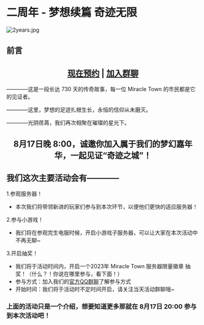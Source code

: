 # 二周年 - 梦想续篇 奇迹无限

![2years.jpg](https://mtsmc.net/img/2years/sm.jpg)

## 前言

## <center>[现在预约](https://docs.qq.com/form/page/DWXlKb0RQSVNFRk9V) | [加入群聊](http://qm.qq.com/cgi-bin/qm/qr?_wv=1027&k=4M3rLD7yrYc7-s4hXtuDbQcDX-NR40wg&authKey=WQj4LgrYhOzv%2BwU24%2BW3vi813oj4EYxVs1u8hrMTR91gAgoxgjDgdkCcM5ioKjGN&noverify=0&group_code=992530110)</center>

————这是一段长达 730 天的传奇故事，每一位 Miracle Town 的市民都是它的见证者。

————这里，梦想的足迹扎根生长，永恒的信仰从未磨灭。

————光阴荏苒，我们再次相聚在璀璨的星光下。


<center><h2>8月17日晚 8:00，诚邀你加入属于我们的梦幻嘉年华，一起见证“奇迹之城”！</center>


## 我们这次主要活动会有————

1.参观服务器！
* 本次我们将带领新进的玩家们参与到本次环节，以便他们更快的适应服务器！

2.参与小游戏！
* 我们将在参观完生电服时候，开启小游戏子服务器，可以让大家在本次活动中不再无聊~

3.开启抽奖！
* 我们将于活动时间内，开启一个2023年 Miracle Town 服务器限量徽章 抽奖！（什么？！你说在哪里参与，看下面！）
* 参与方式：加入我们的[官方QQ群聊](http://qm.qq.com/cgi-bin/qm/qr?_wv=1027&k=4M3rLD7yrYc7-s4hXtuDbQcDX-NR40wg&authKey=WQj4LgrYhOzv%2BwU24%2BW3vi813oj4EYxVs1u8hrMTR91gAgoxgjDgdkCcM5ioKjGN&noverify=0&group_code=992530110)了解参与方式
* 开始时间：我们将于活动时不定时间开启，请关注当天活动群聊哦~

### 上面的活动只是一个介绍，想要知道更多那就在 8月17日 20:00 参与到本次活动吧！